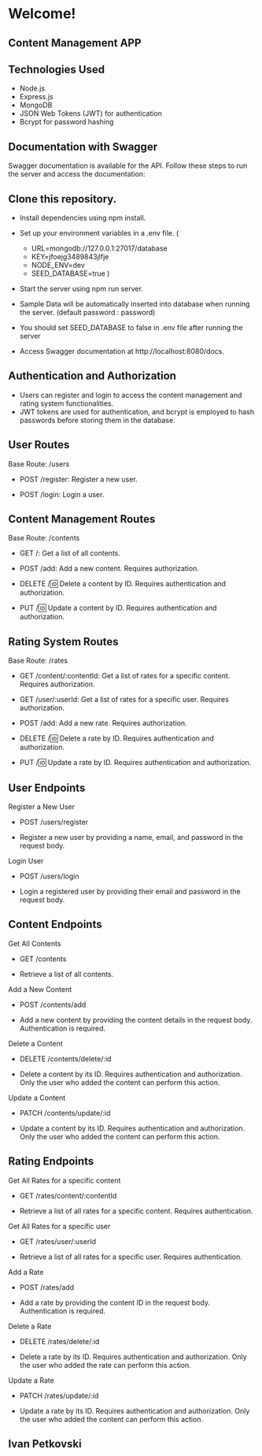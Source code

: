 # Welcome! 
## Content Management APP

## Technologies Used
- Node.js
- Express.js
- MongoDB
- JSON Web Tokens (JWT) for authentication
- Bcrypt for password hashing


## Documentation with Swagger
Swagger documentation is available for the API. Follow these steps to run the server and access the documentation:


## Clone this repository.
- Install dependencies using npm install.

- Set up your environment variables in a .env file.
(
    - URL=mongodb://127.0.0.1:27017/database
    - KEY=jfoejg3489843jlfje
    - NODE_ENV=dev
    - SEED_DATABASE=true
)

- Start the server using npm run server.

- Sample Data will be automatically inserted into database when running the server. (default password : password)

- You should set SEED_DATABASE to false in .env file after running the server

- Access Swagger documentation at http://localhost:8080/docs.


## Authentication and Authorization
- Users can register and login to access the content management and rating system functionalities. 
- JWT tokens are used for authentication, and bcrypt is employed to hash passwords before storing them in the database.

## User Routes

Base Route: /users

- POST /register: Register a new user.

- POST /login: Login a user.


## Content Management Routes
Base Route: /contents

- GET /: Get a list of all contents.

- POST /add: Add a new content. Requires authorization.

- DELETE /:id: Delete a content by ID. Requires authentication and authorization.

- PUT /:id: Update a content by ID. Requires authentication and authorization.


## Rating System Routes
Base Route: /rates

- GET /content/:contentId: Get a list of rates for a specific content. Requires authorization.

- GET /user/:userId: Get a list of rates for a specific user. Requires authorization.

- POST /add: Add a new rate. Requires authorization.

- DELETE /:id: Delete a rate by ID. Requires authentication and authorization.

- PUT /:id: Update a rate by ID. Requires authentication and authorization.


## User Endpoints
Register a New User

- POST /users/register

- Register a new user by providing a name, email, and password in the request body.


Login User

- POST /users/login

- Login a registered user by providing their email and password in the request body.


## Content Endpoints
Get All Contents

- GET /contents

- Retrieve a list of all contents.

Add a New Content

- POST /contents/add

- Add a new content by providing the content details in the request body. Authentication is required.

Delete a Content

- DELETE /contents/delete/:id

- Delete a content by its ID. Requires authentication and authorization. Only the user who added the content can perform this action.

Update a Content

- PATCH /contents/update/:id

- Update a content by its ID. Requires authentication and authorization. Only the user who added the content can perform this action.


## Rating Endpoints
Get All Rates for a specific content

- GET /rates/content/:contentId

- Retrieve a list of all rates for a specific content. Requires authentication.

Get All Rates for a specific user

- GET /rates/user/:userId

- Retrieve a list of all rates for a specific user. Requires authentication.

Add a Rate

- POST /rates/add

- Add a rate by providing the content ID in the request body. Authentication is required.

Delete a Rate

- DELETE /rates/delete/:id

- Delete a rate by its ID. Requires authentication and authorization. Only the user who added the rate can perform this action.

Update a Rate

- PATCH /rates/update/:id

- Update a rate by its ID. Requires authentication and authorization. Only the user who added the content can perform this action.


## Ivan Petkovski

#
